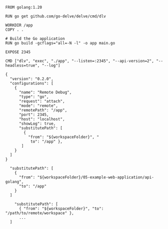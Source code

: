 
```
FROM golang:1.20

RUN go get github.com/go-delve/delve/cmd/dlv

WORKDIR /app
COPY . .

# Build the Go application
RUN go build -gcflags="all=-N -l" -o app main.go

EXPOSE 2345

CMD ["dlv", "exec", "./app", "--listen=:2345", "--api-version=2", "--headless=true", "--log"]

```

```
{
  "version": "0.2.0",
  "configurations": [
    {
      "name": "Remote Debug",
      "type": "go",
      "request": "attach",
      "mode": "remote",
      "remotePath": "/app",
      "port": 2345,
      "host": "localhost",
      "showLog": true,
      "substitutePath": [
        {
          "from": "${workspaceFolder}", "
           to": "/app" },
       ]
    }
  ]
}
```
      "substitutePath": [
        {
          "from": "${workspaceFolder}/05-example-web-application/api-golang",
          "to": "/app"
        }
      ]
```
    "substitutePath": [
      { "from": "${workspaceFolder}", "to": "/path/to/remote/workspace" },
      ...
  ]
```

